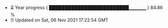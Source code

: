 - ⏳ Year progress { █████████████████████████▁▁▁▁▁ } 84.86 %
- ⏰ Updated on Sat, 06 Nov 2021 17:22:54 GMT

